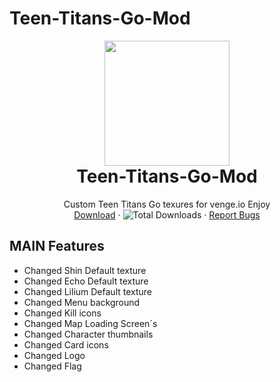 # Teen-Titans-Go-Mod
<p align="center" style="margin-bottom: 0px !important;">
  <img width="200" src="https://pasteboard.co/K0b88jp.png" align="center">
</p>

<h1 align="center" style="margin-top: 0px;">Teen-Titans-Go-Mod</h1>

 <p align="center">
   Custom Teen Titans Go texures for venge.io Enjoy
    <br />
    <a href="https://github.com/KruzShady/vWeeb/releases/latest/download/vWeeb.zip">Download</a>
    ·
    <img alt="Total Downloads" src="https://img.shields.io/github/downloads/dezgg/Neon-Mod/total?label=Downloads">
    ·
    <a href="https://github.com/DezGG/Neon-Mod/issues">Report Bugs</a>
  </p>
</p>

## MAIN Features
- Changed Shin Default texture
- Changed Echo Default texture
- Changed Lilium Default texture
- Changed Menu background
- Changed Kill icons
- Changed Map Loading Screen´s
- Changed Character thumbnails
- Changed Card icons
- Changed Logo
- Changed Flag
